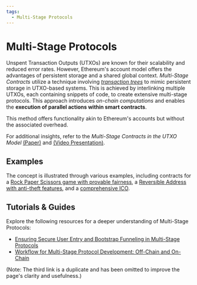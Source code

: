 ```yaml
---
tags:
  - Multi-Stage Protocols
---
```


# Multi-Stage Protocols

Unspent Transaction Outputs (UTXOs) are known for their scalability and reduced error rates. However, Ethereum's account model offers the advantages of persistent storage and a shared global context. *Multi-Stage Contracts* utilize a technique involving [*transaction trees*](tx-tree.md) to mimic persistent storage in UTXO-based systems. This is achieved by interlinking multiple UTXOs, each containing snippets of code, to create extensive multi-stage protocols. This approach introduces _on-chain computations_ and enables the **execution of parallel actions within smart contracts**.

This method offers functionality akin to Ethereum's accounts but without the associated overhead.

For additional insights, refer to the *Multi-Stage Contracts in the UTXO Model* [(Paper)](https://storage.googleapis.com/ergo-cms-media/docs/paper_26.pdf) and [(Video Presentation)](https://www.youtube.com/watch?v=g3FlM_WOwBU).

## Examples

The concept is illustrated through various examples, including contracts for a [Rock Paper Scissors game with provable fairness](rock-paper-scissor.md), a [Reversible Address with anti-theft features](reversible-address.md), and a [comprehensive ICO](ico.md).

## Tutorials & Guides

Explore the following resources for a deeper understanding of Multi-Stage Protocols:

- [Ensuring Secure User Entry and Bootstrap Funneling in Multi-Stage Protocols](https://www.ergoforum.org/t/secure-user-entry-bootstrap-funneling-in-multi-stage-protocols/228)
- [Workflow for Multi-Stage Protocol Development: Off-Chain and On-Chain](https://www.ergoforum.org/t/multi-stage-protocol-off-chain-on-chain-development-workflow/269)

(Note: The third link is a duplicate and has been omitted to improve the page's clarity and usefulness.)
